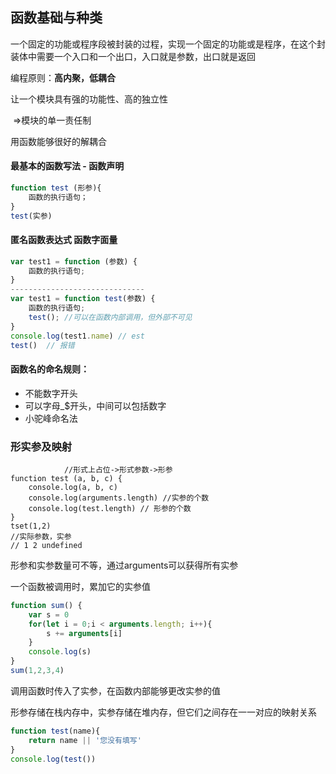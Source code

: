 ## 函数基础与种类

一个固定的功能或程序段被封装的过程，实现一个固定的功能或是程序，在这个封装体中需要一个入口和一个出口，入口就是参数，出口就是返回

编程原则：**高内聚，低耦合**

让一个模块具有强的功能性、高的独立性

​	=>模块的单一责任制

用函数能够很好的解耦合

#### 最基本的函数写法 - **函数声明**

```js
function test (形参){
	函数的执行语句；
}
test(实参)
```

#### **匿名函数表达式**  **函数字面量**

```js
var test1 = function (参数) {
	函数的执行语句;
}
------------------------------
var test1 = function test(参数) {
	函数的执行语句;
    test(); //可以在函数内部调用，但外部不可见
}
console.log(test1.name) // est 
test()  // 报错
```

#### **函数名的命名规则：**

- 不能数字开头
- 可以字母_$开头，中间可以包括数字
- 小驼峰命名法

### 形实参及映射

```
			//形式上占位->形式参数->形参
function test (a, b, c) {
	console.log(a, b, c)
	console.log(arguments.length) //实参的个数
	console.log(test.length) // 形参的个数
}
tset(1,2)
//实际参数，实参
// 1 2 undefined
```

形参和实参数量可不等，通过arguments可以获得所有实参

一个函数被调用时，累加它的实参值

```js
function sum() {
    var s = 0
	for(let i = 0;i < arguments.length; i++){
		s += arguments[i]
	}
    console.log(s)
}
sum(1,2,3,4)
```

调用函数时传入了实参，在函数内部能够更改实参的值

 形参存储在栈内存中，实参存储在堆内存，但它们之间存在一一对应的映射关系

```js
function test(name){
	return name || '您没有填写'
}
console.log(test())
```



